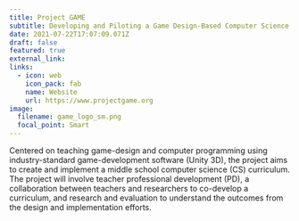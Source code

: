 ```yaml
---
title: Project GAME
subtitle: Developing and Piloting a Game Design-Based Computer Science Curriculum
date: 2021-07-22T17:07:09.071Z
draft: false
featured: true
external_link: 
links:
  - icon: web
    icon_pack: fab
    name: Website
    url: https://www.projectgame.org
image:
  filename: game_logo_sm.png
  focal_point: Smart
---
```

Centered on teaching game-design and computer programming using industry-standard game-development software (Unity 3D), the project aims to create and implement a middle school computer science (CS) curriculum. The project will involve teacher professional development (PD), a collaboration between teachers and researchers to co-develop a curriculum, and research and evaluation to understand the outcomes from the design and implementation efforts.
